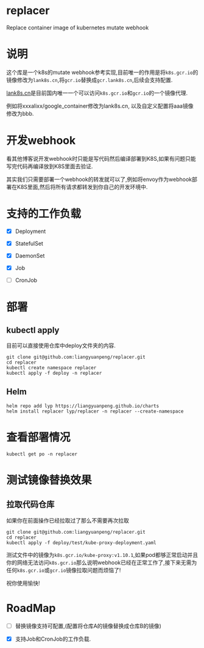 # replacer

Replace container image of kubernetes mutate webhook

# 说明 

这个库是一个k8s的mutate webhook参考实现,目前唯一的作用是将`k8s.gcr.io`的镜像修改为`lank8s.cn`,将`gcr.io`替换成`gcr.lank8s.cn`,后续会支持配置.  

[lank8s.cn](https://github.com/lank8s)是目前国内唯一一个可以访问`k8s.gcr.io`和`gcr.io`的一个镜像代理.

例如将xxxalixx/google_container修改为lank8s.cn, 以及自定义配置将aaa镜像修改为bbb.  

# 开发webhook

看其他博客说开发webhook时只能是写代码然后编译部署到K8S,如果有问题只能写完代码再编译放到K8S里面去验证.  

其实我们只需要部署一个webhook的转发就可以了,例如将envoy作为webhook部署在K8S里面,然后将所有请求都转发到你自己的开发环境中.  

# 支持的工作负载

- [x] Deployment
- [x] StatefulSet
- [x] DaemonSet
- [x] Job
- [ ] CronJob  


# 部署  

## kubectl apply

目前可以直接使用仓库中deploy文件夹的内容.  

```shell
git clone git@github.com:liangyuanpeng/replacer.git
cd replacer
kubectl create namespace replacer
kubectl apply -f deploy -n replacer
```  

## Helm 

```
helm repo add lyp https://liangyuanpeng.github.io/charts
helm install replacer lyp/replacer -n replacer --create-namespace
```

# 查看部署情况 

```
kubectl get po -n replacer
```

# 测试镜像替换效果  

## 拉取代码仓库 

如果你在前面操作已经拉取过了那么不需要再次拉取
```
git clone git@github.com:liangyuanpeng/replacer.git
cd replacer
kubectl apply -f deploy/test/kube-proxy-deployment.yaml
```

测试文件中的镜像为`k8s.gcr.io/kube-proxy:v1.10.1`,如果pod都够正常启动并且你的网络无法访问`k8s.gcr.io`那么说明webhook已经在正常工作了,接下来无需为任何`k8s.gcr.io`或`gcr.io`镜像拉取问题而烦恼了!

祝你使用愉快!

# RoadMap

- [ ] 替换镜像支持可配置,(配置将仓库A的镜像替换成仓库B的镜像)
- [x] 支持Job和CronJob的工作负载.

